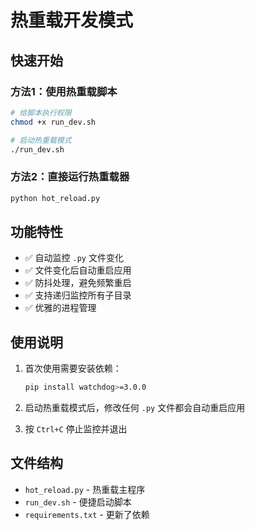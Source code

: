 # 热重载开发模式

## 快速开始

### 方法1：使用热重载脚本
```bash
# 给脚本执行权限
chmod +x run_dev.sh

# 启动热重载模式
./run_dev.sh
```

### 方法2：直接运行热重载器
```bash
python hot_reload.py
```

## 功能特性

- ✅ 自动监控 `.py` 文件变化
- ✅ 文件变化后自动重启应用
- ✅ 防抖处理，避免频繁重启
- ✅ 支持递归监控所有子目录
- ✅ 优雅的进程管理

## 使用说明

1. 首次使用需要安装依赖：
   ```bash
   pip install watchdog>=3.0.0
   ```

2. 启动热重载模式后，修改任何 `.py` 文件都会自动重启应用

3. 按 `Ctrl+C` 停止监控并退出

## 文件结构
- `hot_reload.py` - 热重载主程序
- `run_dev.sh` - 便捷启动脚本
- `requirements.txt` - 更新了依赖